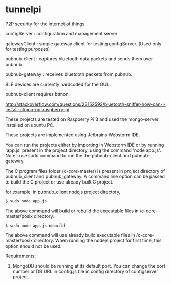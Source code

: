 # tunnelpi
P2P security for the internet of things

configServer : configuration and management server

gatewayClient : simple gateway client for testing configServer. (Used only for testing purposes)

pubnub-client : captures bluetooth data packets and sends them over pubnub.

pubnub-gateway : receives bluetooth packets from pubnub.

BLE devices are currently hardcoded for the GUI. 

pubnub-client requires btmon. 

http://stackoverflow.com/questions/23152592/bluetooth-sniffer-how-can-i-install-btmon-on-raspberry-pi

These projects are tested on Raspberry Pi 3 and used the mongo-server installed on ubuntu PC.

These projects are implemented using Jetbrains Webstorm IDE.

You can run the projects either by importing in Webstorm IDE or by running 'app.js' present in the project directory, using the command 'node app.js'.
Note : use sudo command to run the the pubnub-client and pubnub-gateway.

The C program files folder (c-core-master) is present in project directory of pubnub_client and pubnub_gateway. A command line option can be passed to build the C project or use already built C project.

for example, in pubnub_client nodejs project directory,

    $ sudo node app.js
The above command will build or rebuild the executable files in /c-core-master/posix directory.

    $ sudo node app.js nobuild
The above command will use already build executable files in /c-core-master/posix directory. When running the nodejs project for first time, this option should not be used.

Requirements:

1. MongoDB should be running at its default port. You can change the port number or DB URL in config.js file in config directory of configserver project.  
